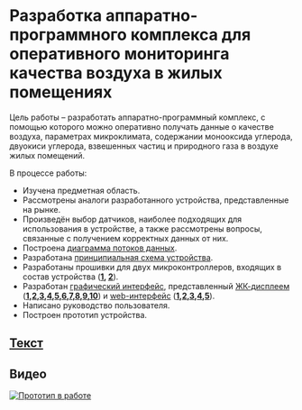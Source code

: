 # Разработка аппаратно-программного комплекса для оперативного мониторинга качества воздуха в жилых помещениях
Цель работы – разработать аппаратно-программный комплекс, с помощью которого можно оперативно получать данные о качестве воздуха, параметрах микроклимата, содержании монооксида углерода, двуокиси углерода, взвешенных частиц и природного газа в воздухе жилых помещений.

В процессе работы: 
* Изучена предметная область.
* Рассмотрены аналоги разработанного устройства, представленные на рынке. 
* Произведён выбор датчиков, наиболее подходящих для использования в устройстве, 
    а также рассмотрены вопросы, связанные с получением корректных данных от них. 
* Построена [диаграмма потоков данных](Images/DFD.png).
* Разработана [принципиальная схема устройства](Images/схема.png). 
* Разработаны прошивки для двух микроконтроллеров, 
    входящих в состав устройства (**[1](DataCollector/), [2](MainController/)**). 
* Разработан [графический интерфейс](Images/Интерфейс.png), представленный [ЖК-дисплеем](Nextion/) (**[1](Images/gui/1.png),[2](Images/gui/2.png),[3](Images/gui/3.png),[4](Images/gui/4.png),[5](Images/gui/5.png),[6](Images/gui/6.png),[7](Images/gui/7.png),[8](Images/gui/8.png),[9](Images/gui/9.png),[10](Images/10.png)**) и 
[web-интерфейс](WebInterface/) (**[1](Images/1.png),[2](Images/2.png),[3](Images/3.png),[4](Images/4.png),[5](Images/5.png)**). 
* Написано руководство пользователя. 
* Построен прототип устройства.

## [Текст](Text/Диплом.pdf)

## Видео
[![Прототип в работе](https://img.youtube.com/vi/i2k4qLWkXlE/0.jpg)](https://www.youtube.com/watch?v=i2k4qLWkXlE)